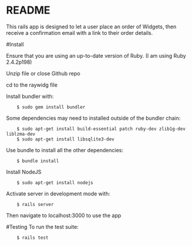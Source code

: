 # README

This rails app is designed to let a user place an order of Widgets, then receive a confirmation email with a link to their order details. 

#Install

Ensure that you are using an up-to-date version of Ruby. (I am using Ruby 2.4.2p198)

Unzip file or close Github repo 

cd to the raywidg file

Install bundler with:
```
    $ sudo gem install bundler
```
Some dependencies may need to installed outside of the bundler chain:
```
    $ sudo apt-get install build-essential patch ruby-dev zlib1g-dev liblzma-dev
    $ sudo apt-get install libsqlite3-dev
```
Use bundle to install all the other dependencies:
```
    $ bundle install
```
Install NodeJS
```
    $ sudo apt-get install nodejs
```
Activate server in development mode with:
```
    $ rails server
```
Then navigate to localhost:3000 to use the app

#Testing
To run the test suite:
```
    $ rails test
```


